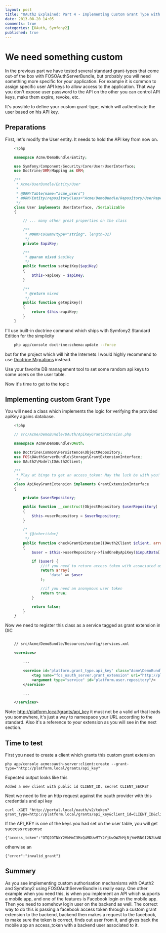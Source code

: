```yaml
---
layout: post
title: "OAuth2 Explained: Part 4 - Implementing Custom Grant Type with Symfony2 and FOSOAuthServerBundle"
date: 2013-08-20 14:05
comments: true
categories: [OAuth, Symfony2]
published: true
---
```


# We need something custom

In the previous part we have tested several standard grant-types that come out-of the box with FOSOAuthServerBundle, but probably you will need something more specific for your application. For example it is common to assign specific user API keys to allow access to the application. That way you don't expose user password to the API on the other you can control API keys, make them expire, revoke, etc. 

It's possible to define your custom grant-type, which will authenticate the user based on his API key. 

## Preparations

First, let's modify the User entity. It needs to hold the API key from now on.

<!-- more -->

``` php
	<?php 

	namespace Acme/DemoBundle/Entity;

	use Symfony/Component/Security/Core/User/UserInterface;
	use Doctrine/ORM/Mapping as ORM;

	/**
	 * Acme/UserBundle/Entity/User
	 *
	 * @ORM/Table(name="acme_users")
	 * @ORM/Entity(repositoryClass="Acme/DemoBundle/Repository/UserRepository")
	 */
	class User implements UserInterface, /Serializable
	{

		// ... many other great properties on the class

	    /**
	     * @ORM/Column(type="string", length=32)
	     */
	    private $apiKey;

	    /**
	     * @param mixed $apiKey
	     */
	    public function setApiKey($apiKey)
	    {
	        $this->apiKey = $apiKey;
	    }

	    /**
	     * @return mixed
	     */
	    public function getApiKey()
	    {
	        return $this->apiKey;
	    }
	}
```

I'll use built-in doctrine command which ships with Symfony2 Standard Edition for the simplicity

``` bash
	php app/console doctrine:schema:update --force
``` 	

but for the project which will hit the Internets I would highly recommend to use [Doctrine Migrations](https://github.com/doctrine/DoctrineMigrationsBundle) instead.

Use your favorite DB management tool to set some random api keys to some users on the user table.

Now it's time to get to the topic

## Implementing custom Grant Type

You will need a class which implements the logic for verifying the provided apiKey agains database. 

``` php
	<?php

	// src/Acme/DemoBundle/OAuth/ApiKeyGrantExtension.php

	namespace Acme\DemoBundle\OAuth;

	use Doctrine\Common\Persistence\ObjectRepository;
	use FOS\OAuthServerBundle\Storage\GrantExtensionInterface;
	use OAuth2\Model\IOAuth2Client;

	/**
	 * Play at bingo to get an access_token: May the luck be with you!
	 */
	class ApiKeyGrantExtension implements GrantExtensionInterface
	{

	    private $userRepository;

	    public function __construct(ObjectRepository $userRepository)
	    {
	        $this->userRepository = $userRepository;
	    }

	    /*
	     * {@inheritdoc}
	     */
	    public function checkGrantExtension(IOAuth2Client $client, array $inputData, array $authHeaders)
	    {
	        $user = $this->userRepository->findOneByApiKey($inputData['api_key']);

	        if ($user) {
	            //if you need to return access token with associated user
	            return array(
	                'data' => $user
	            );

	            //if you need an anonymous user token
	            return true;
	        }

	        return false;
	    }
	}
```

Now we need to register this class as a service tagged as grant extension in DIC

``` xml

	// src/Acme/DemoBundle/Resources/config/services.xml

	<services>

		...

		<service id="platform.grant_type.api_key" class="Acme\DemoBundle\OAuth\ApiKeyGrantExtension">
			<tag name="fos_oauth_server.grant_extension" uri="http://platform.local/grants/api_key" />
			<argument type="service" id="platform.user.repository"/>
		</service>

		...

	</services>
```

Note: http://platform.local/grants/api_key it must not be a valid url that leads you somewhere, it's just a way to namespace your URL according to the standard. Also it's a reference to your extension as you will see in the next section.

## Time to test

First you need to create a client which grants this custom grant extension

	php app/console acme:oauth-server:client:create --grant-type="http://platform.local/grants/api_key" 

Expected output looks like this

	Added a new client with public id CLIENT_ID, secret CLIENT_SECRET

Next we need to fire an http request against the oauth provider with this credentials and api key

	curl -XGET "http://portal.local/oauth/v2/token?grant_type=http://platform.local/grants/api_key&client_id=CLIENT_ID&client_secret=CLIENT_SECRET&api_key=API_KEY"

If the API_KEY is one of the keys you had set on the user table, you will get success response 

	{"access_token":"OTQ2OTNkY2VkMmI3MzQ4MDUwMTY2YjUwOWZhMjBjYmM5NGI2N2UwNDIwNDhkNTY2MWNlNTk1MmE5MmNhMTJjNA","expires_in":3600,"token_type":"bearer","scope":null,"refresh_token":"NTBkZDgxOGJiYmExYzZhNzQ5MmMwNTZjNjAyYzQzMmU1OTQ2NmRmMzljYzQxNmM3OGQ5ZDhhMjRhMjZiZTZmMA"}

otherwise an

	{"error":"invalid_grant"}

## Summary

As you see implementing custom authorisation mechanisms with OAuth2 and Symfony2 using FOSOAuthServerBundle is really easy. One other example when you need this, is when you implement an API which supports a mobile app, and one of the features is Facebook login on the mobile app. Then you need to somehow login user on the backend as well. The correct way to do this is passing a facebook access token through a custom grant extension to the backend, backend then makes a request to the facebook, to make sure the token is correct, finds out user from it, and gives back the mobile app an access_token with a backend user associated to it. 
